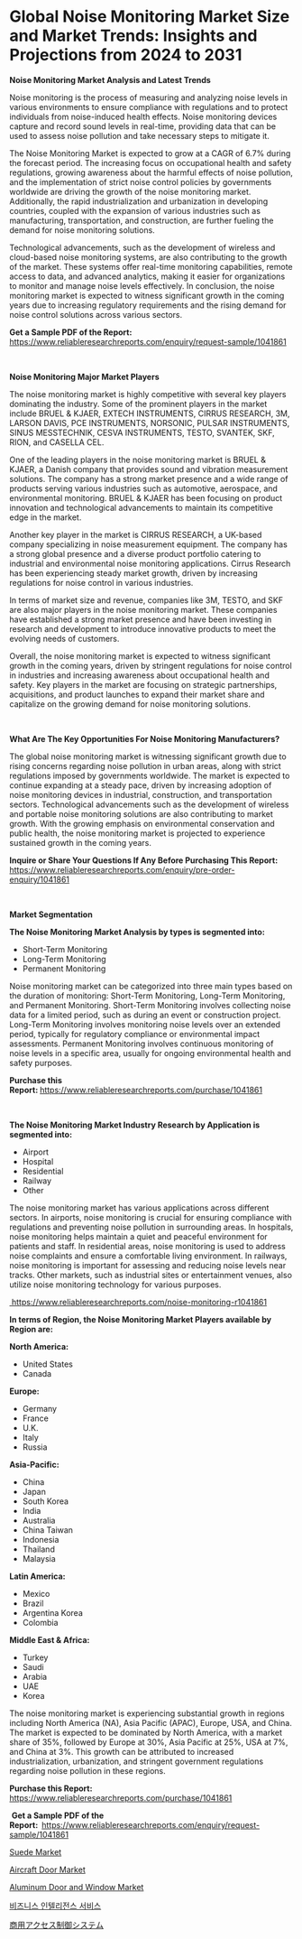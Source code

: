 <p><h1>Global Noise Monitoring Market Size and Market Trends: Insights and Projections from 2024 to 2031</h1></p><p><strong>Noise Monitoring Market Analysis and Latest Trends</strong></p>
<p><p>Noise monitoring is the process of measuring and analyzing noise levels in various environments to ensure compliance with regulations and to protect individuals from noise-induced health effects. Noise monitoring devices capture and record sound levels in real-time, providing data that can be used to assess noise pollution and take necessary steps to mitigate it.</p><p>The Noise Monitoring Market is expected to grow at a CAGR of 6.7% during the forecast period. The increasing focus on occupational health and safety regulations, growing awareness about the harmful effects of noise pollution, and the implementation of strict noise control policies by governments worldwide are driving the growth of the noise monitoring market. Additionally, the rapid industrialization and urbanization in developing countries, coupled with the expansion of various industries such as manufacturing, transportation, and construction, are further fueling the demand for noise monitoring solutions.</p><p>Technological advancements, such as the development of wireless and cloud-based noise monitoring systems, are also contributing to the growth of the market. These systems offer real-time monitoring capabilities, remote access to data, and advanced analytics, making it easier for organizations to monitor and manage noise levels effectively. In conclusion, the noise monitoring market is expected to witness significant growth in the coming years due to increasing regulatory requirements and the rising demand for noise control solutions across various sectors.</p></p>
<p><strong>Get a Sample PDF of the Report:&nbsp;</strong> <a href="https://www.reliableresearchreports.com/enquiry/request-sample/1041861">https://www.reliableresearchreports.com/enquiry/request-sample/1041861</a></p>
<p>&nbsp;</p>
<p><strong>Noise Monitoring Major Market Players</strong></p>
<p><p>The noise monitoring market is highly competitive with several key players dominating the industry. Some of the prominent players in the market include BRUEL & KJAER, EXTECH INSTRUMENTS, CIRRUS RESEARCH, 3M, LARSON DAVIS, PCE INSTRUMENTS, NORSONIC, PULSAR INSTRUMENTS, SINUS MESSTECHNIK, CESVA INSTRUMENTS, TESTO, SVANTEK, SKF, RION, and CASELLA CEL.</p><p>One of the leading players in the noise monitoring market is BRUEL & KJAER, a Danish company that provides sound and vibration measurement solutions. The company has a strong market presence and a wide range of products serving various industries such as automotive, aerospace, and environmental monitoring. BRUEL & KJAER has been focusing on product innovation and technological advancements to maintain its competitive edge in the market.</p><p>Another key player in the market is CIRRUS RESEARCH, a UK-based company specializing in noise measurement equipment. The company has a strong global presence and a diverse product portfolio catering to industrial and environmental noise monitoring applications. Cirrus Research has been experiencing steady market growth, driven by increasing regulations for noise control in various industries.</p><p>In terms of market size and revenue, companies like 3M, TESTO, and SKF are also major players in the noise monitoring market. These companies have established a strong market presence and have been investing in research and development to introduce innovative products to meet the evolving needs of customers.</p><p>Overall, the noise monitoring market is expected to witness significant growth in the coming years, driven by stringent regulations for noise control in industries and increasing awareness about occupational health and safety. Key players in the market are focusing on strategic partnerships, acquisitions, and product launches to expand their market share and capitalize on the growing demand for noise monitoring solutions.</p></p>
<p>&nbsp;</p>
<p><strong>What Are The Key Opportunities For Noise Monitoring Manufacturers?</strong></p>
<p><p>The global noise monitoring market is witnessing significant growth due to rising concerns regarding noise pollution in urban areas, along with strict regulations imposed by governments worldwide. The market is expected to continue expanding at a steady pace, driven by increasing adoption of noise monitoring devices in industrial, construction, and transportation sectors. Technological advancements such as the development of wireless and portable noise monitoring solutions are also contributing to market growth. With the growing emphasis on environmental conservation and public health, the noise monitoring market is projected to experience sustained growth in the coming years.</p></p>
<p><strong>Inquire or Share Your Questions If Any Before Purchasing This Report:</strong> <a href="https://www.reliableresearchreports.com/enquiry/pre-order-enquiry/1041861">https://www.reliableresearchreports.com/enquiry/pre-order-enquiry/1041861</a></p>
<p>&nbsp;</p>
<p><strong>Market Segmentation</strong></p>
<p><strong>The Noise Monitoring Market Analysis by types is segmented into:</strong></p>
<p><ul><li>Short-Term Monitoring</li><li>Long-Term Monitoring</li><li>Permanent Monitoring</li></ul></p>
<p><p>Noise monitoring market can be categorized into three main types based on the duration of monitoring: Short-Term Monitoring, Long-Term Monitoring, and Permanent Monitoring. Short-Term Monitoring involves collecting noise data for a limited period, such as during an event or construction project. Long-Term Monitoring involves monitoring noise levels over an extended period, typically for regulatory compliance or environmental impact assessments. Permanent Monitoring involves continuous monitoring of noise levels in a specific area, usually for ongoing environmental health and safety purposes.</p></p>
<p><strong>Purchase this Report:&nbsp;</strong><a href="https://www.reliableresearchreports.com/purchase/1041861">https://www.reliableresearchreports.com/purchase/1041861</a></p>
<p>&nbsp;</p>
<p><strong>The Noise Monitoring Market Industry Research by Application is segmented into:</strong></p>
<p><ul><li>Airport</li><li>Hospital</li><li>Residential</li><li>Railway</li><li>Other</li></ul></p>
<p><p>The noise monitoring market has various applications across different sectors. In airports, noise monitoring is crucial for ensuring compliance with regulations and preventing noise pollution in surrounding areas. In hospitals, noise monitoring helps maintain a quiet and peaceful environment for patients and staff. In residential areas, noise monitoring is used to address noise complaints and ensure a comfortable living environment. In railways, noise monitoring is important for assessing and reducing noise levels near tracks. Other markets, such as industrial sites or entertainment venues, also utilize noise monitoring technology for various purposes.</p></p>
<p><a href="https://www.reliableresearchreports.com/noise-monitoring-r1041861">&nbsp;https://www.reliableresearchreports.com/noise-monitoring-r1041861</a></p>
<p><strong>In terms of Region, the Noise Monitoring Market Players available by Region are:</strong></p>
<p>
    <p> <strong> North America: </strong>
        <ul>
            <li>United States</li>
            <li>Canada</li>
        </ul>
        </p> 
    <p> <strong> Europe: </strong>
        <ul>
            <li>Germany</li>
            <li>France</li>
            <li>U.K.</li>
            <li>Italy</li>
            <li>Russia</li>
        </ul>
        </p> 
    <p> <strong> Asia-Pacific: </strong>
        <ul>
            <li>China</li>
            <li>Japan</li>
            <li>South Korea</li>
            <li>India</li>
            <li>Australia</li>
            <li>China Taiwan</li>
            <li>Indonesia</li>
            <li>Thailand</li>
            <li>Malaysia</li>
        </ul>
        </p> 
    <p> <strong> Latin America: </strong>
        <ul>
            <li>Mexico</li>
            <li>Brazil</li>
            <li>Argentina Korea</li>
            <li>Colombia</li>
        </ul>
        </p> 
    <p> <strong> Middle East & Africa: </strong>
        <ul>
            <li>Turkey</li>
            <li>Saudi</li>
            <li>Arabia</li>
            <li>UAE</li>
            <li>Korea</li>
        </ul>
    </p>
    </p>
<p><p>The noise monitoring market is experiencing substantial growth in regions including North America (NA), Asia Pacific (APAC), Europe, USA, and China. The market is expected to be dominated by North America, with a market share of 35%, followed by Europe at 30%, Asia Pacific at 25%, USA at 7%, and China at 3%. This growth can be attributed to increased industrialization, urbanization, and stringent government regulations regarding noise pollution in these regions.</p></p>
<p><strong>Purchase this Report: </strong><a href="https://www.reliableresearchreports.com/purchase/1041861">https://www.reliableresearchreports.com/purchase/1041861</a></p>
<p>&nbsp;<strong>Get a Sample PDF of the Report:&nbsp;&nbsp;</strong><a href="https://www.reliableresearchreports.com/enquiry/request-sample/1041861">https://www.reliableresearchreports.com/enquiry/request-sample/1041861</a></p>
<p><strong></strong></p>
<p><p><a href="https://issuu.com/reportprime-2/docs/suede-market-size-2030.pptx">Suede Market</a></p><p><a href="https://github.com/jerrycopelandthomaswsqd8q/Market-Research-Report-List-2/blob/main/aircraft-door-market.md">Aircraft Door Market</a></p><p><a href="https://github.com/brenzgnarento/Market-Research-Report-List-2/blob/main/aluminum-door-and-window-market.md">Aluminum Door and Window Market</a></p><p><a href="https://github.com/BrettWeberrt8767765/Market-Research-Report-List-1/blob/main/996977920100.md">비즈니스 인텔리전스 서비스</a></p><p><a href="https://github.com/jkjreqjscoxx7/Market-Research-Report-List-1/blob/main/427912621857.md">商用アクセス制御システム</a></p></p>